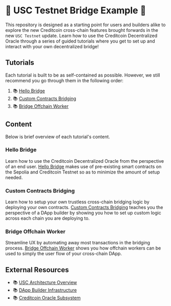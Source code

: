 # 🌉 USC Testnet Bridge Example 🌉

This repository is designed as a starting point for users and builders alike to explore the new
Creditcoin cross-chain features brought forwards in the new `USC Testnet` update. Learn how to use
the Creditcoin Decentralized Oracle through a series of guided tutorials where you get to set up and
interact with your own decentralized bridge!

## Tutorials

Each tutorial is built to be as self-contained as possible. However, we still recommend you go
through them in the following order:

1. 📚 [Hello Bridge]
2. 📚 [Custom Contracts Bridging]
3. 📚 [Bridge Offchain Worker]

## Content

Below is brief overview of each tutorial's content.

### Hello Bridge

Learn how to use the Creditcoin Decentralized Oracle from the perspective of an end user. [Hello
Bridge] makes use of pre-existing smart contracts on the Sepolia and Creditcoin Testnet so as to
minimize the amount of setup needed.

### Custom Contracts Bridging

Learn how to setup your own trustless cross-chain bridging logic by deploying your own contracts.
[Custom Contracts Bridging] teaches you the perspective of a DApp builder by showing you how to set
up custom logic across each chain you are deploying to.

### Bridge Offchain Worker

Streamline UX by automating away most transactions in the bridging process. [Bridge Offchain Worker]
shows you how offchain workers can be used to simply the user flow of your cross-chain DApp.

## External Resources

- 📚 [USC Architecture Overview]
- 📚 [DApp Builder Infrastructure]
- 📚 [Creditcoin Oracle Subsystem]

[Hello Bridge]: ./hello-bridge/README.md
[Custom Contracts Bridging]: ./custom-contracts-bridging/README.md
[Bridge Offchain Worker]: ./bridge-offchain-worker/README.md
[USC Architecture Overview]: https://app.gitbook.com/o/-LjFKFsSaSJudznvwK-5/s/Vp3bVdljVxZuwysnIzZ1/overview/usc-architecture-overview
[DApp Builder Infrastructure]: https://app.gitbook.com/o/-LjFKFsSaSJudznvwK-5/s/Vp3bVdljVxZuwysnIzZ1/dapp-builder-infrastructure/
[Creditcoin Oracle Subsystem]: https://app.gitbook.com/o/-LjFKFsSaSJudznvwK-5/s/Vp3bVdljVxZuwysnIzZ1/creditcoin-oracle-subsystems
